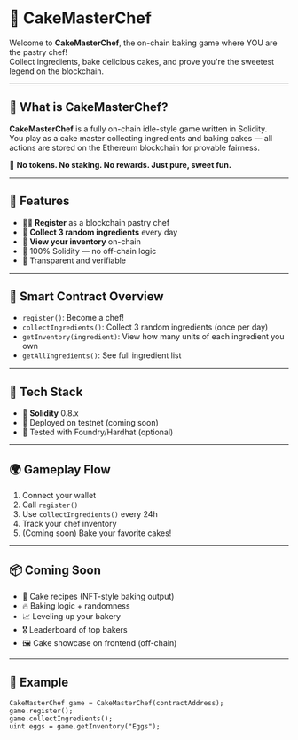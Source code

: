 # 🎂 CakeMasterChef       
        
Welcome to **CakeMasterChef**, the on-chain baking game where YOU are the pastry chef!         
Collect ingredients, bake delicious cakes, and prove you're the sweetest legend on the blockchain.       
     
---     
        
## 🍰 What is CakeMasterChef?     
    
**CakeMasterChef** is a fully on-chain idle-style game written in Solidity.       
You play as a cake master collecting ingredients and baking cakes — all actions are stored on the Ethereum blockchain for provable fairness. 
     
🧁 **No tokens. No staking. No rewards. Just pure, sweet fun.**    
  
---  
     
## 🚀 Features   
    
- 🧑‍🍳 **Register** as a blockchain pastry chef     
- 🛒 **Collect 3 random ingredients** every day   
- 🧺 **View your inventory** on-chain      
- 🔐 100% Solidity — no off-chain logic   
- 📜 Transparent and verifiable    
   
--- 
       
## 🧱 Smart Contract Overview 
 
- `register()`: Become a chef!     
- `collectIngredients()`: Collect 3 random ingredients (once per day)   
- `getInventory(ingredient)`: View how many units of each ingredient you own  
- `getAllIngredients()`: See full ingredient list

---

## 🔧 Tech Stack

- 🧠 **Solidity** 0.8.x  
- 📄 Deployed on testnet (coming soon)  
- 🧪 Tested with Foundry/Hardhat (optional)

---

## 🌍 Gameplay Flow

1. Connect your wallet  
2. Call `register()`  
3. Use `collectIngredients()` every 24h  
4. Track your chef inventory  
5. (Coming soon) Bake your favorite cakes!

---

## 📦 Coming Soon

- 🍓 Cake recipes (NFT-style baking output)  
- 🔥 Baking logic + randomness  
- 📈 Leveling up your bakery  
- 🎖️ Leaderboard of top bakers  
- 🖼️ Cake showcase on frontend (off-chain)

---

## 🤖 Example

```solidity
CakeMasterChef game = CakeMasterChef(contractAddress);
game.register();
game.collectIngredients();
uint eggs = game.getInventory("Eggs");

